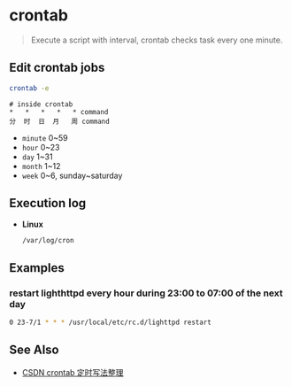 # crontab

> Execute a script with interval, crontab checks task every one minute.

## Edit crontab jobs

```bash
crontab -e
```

```text
# inside crontab
*   *   *   *   * command
分  时  日  月   周 command
```

- `minute` 0~59
- `hour` 0~23
- `day` 1~31
- `month` 1~12
- `week` 0~6, sunday~saturday

## Execution log

- **Linux**

    `/var/log/cron`

## Examples

### restart lighthttpd every hour during 23:00 to 07:00 of the next day

```bash
0 23-7/1 * * * /usr/local/etc/rc.d/lighttpd restart
```

## See Also

- [CSDN crontab 定时写法整理](https://blog.csdn.net/bsf5521/article/details/76522222)
